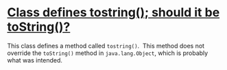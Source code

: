 # [Class defines tostring(); should it be toString()?](https://spotbugs.readthedocs.io/en/latest/bugDescriptions.html#NM_LCASE_TOSTRING)

 This class defines a method called `tostring()`.  This method
  does not override the `toString()` method in `java.lang.Object`,
  which is probably what was intended.